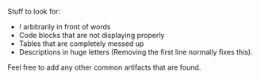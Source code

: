 Stuff to look for:

* ! arbitrarily in front of words
* Code blocks that are not displaying properly
* Tables that are completely messed up
* Descriptions in huge letters (Removing the first line normally fixes this).

Feel free to add any other common artifacts that are found.
